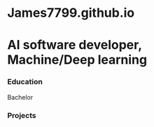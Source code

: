 # James7799.github.io
# AI software developer, Machine/Deep learning

### Education 
Bachelor 

### Projects


